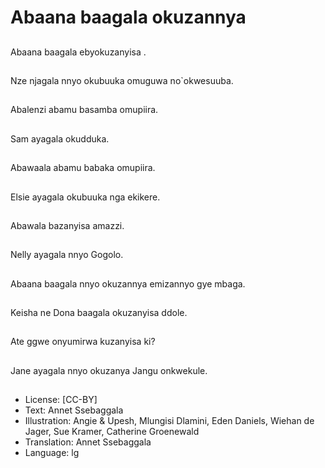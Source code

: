 # Abaana baagala okuzannya

##
Abaana baagala
ebyokuzanyisa .

##
Nze njagala nnyo okubuuka
omuguwa
no`okwesuuba.

##
Abalenzi abamu
basamba omupiira.

##
Sam ayagala okudduka.

##
Abawaala abamu
babaka omupiira.

##
Elsie ayagala okubuuka nga ekikere.

##
Abawala bazanyisa
amazzi.

##
Nelly ayagala nnyo
Gogolo.

##
Abaana baagala nnyo okuzannya emizannyo gye mbaga.

##
Keisha ne Dona baagala
okuzanyisa ddole.

##
Ate ggwe onyumirwa kuzanyisa ki?

##
Jane ayagala nnyo
okuzanya Jangu
onkwekule.

##
* License: [CC-BY]
* Text: Annet Ssebaggala
* Illustration: Angie & Upesh, Mlungisi Dlamini, Eden Daniels, Wiehan de Jager, Sue Kramer, Catherine Groenewald
* Translation: Annet Ssebaggala
* Language: lg
